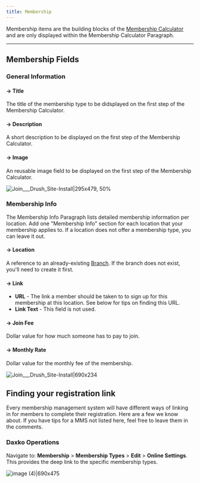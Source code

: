 ```yaml
---
title: Membership
---
```


Membership items are the building blocks of the [Membership Calculator](https://community.openymca.org/t/membership-calculator-paragraphs-open-y-user-docs/908) and are only displayed within the Membership Calculator Paragraph.

--- 
## Membership Fields

### General Information

#### -> Title
The title of the membership type to be didsplayed on the first step of the Membership Calculator.

#### -> Description
A short description to be displayed on the first step of the Membership Calculator.

#### -> Image
An reusable image field to be displayed on the first step of the Membership Calculator.

![Join___Drush_Site-Install|295x479, 50%](upload://uOUfNzIlLGAbBO4XDdIBsSaceBE.png)

### Membership Info
The Membership Info Paragraph lists detailed membership information per location. Add one "Membership Info" section for each location that your membership applies to. If a location does not offer a membership type, you can leave it out.

#### -> Location
A reference to an already-existing [Branch](https://community.openymca.org/t/branch-content-types-open-y-user-docs/685). If the branch does not exist, you'll need to create it first.

#### -> Link
- **URL** - The link a member should be taken to to sign up for this membership at this location. See below for tips on finding this URL.
- **Link Text** - This field is not used.
#### -> Join Fee
Dollar value for how much someone has to pay to join.
#### -> Monthly Rate
Dollar value for the monthly fee of the membership.

![Join___Drush_Site-Install|690x234](upload://aWgqYAaagtge4U99ocyt6EPLU9G.png)

<h2 id="heading--find-your-link">Finding your registration link</h2>

Every membership management system will have different ways of linking in for members to complete their registration. Here are a few we know about. If you have tips for a MMS not listed here, feel free to leave them in the comments.

### Daxko Operations

Navigate to: **Membership** > **Membership Types** > **Edit** > **Online Settings**. This provides the deep link to the specific membership types.

![image (4)|690x475](upload://ytHFsuQTZGI0iEGQkJm6zwo1yhX.png)